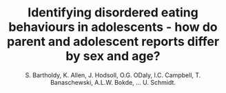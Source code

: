 ---
author: S. Bartholdy, K. Allen, J. Hodsoll, O.G. ODaly, I.C. Campbell, T. Banaschewski, A.L.W. Bokde, ... U. Schmidt.
title: Identifying disordered eating behaviours in adolescents - how do parent and adolescent reports differ by sex and age?
journal: European Child and Adolescent Psychiatry
year: 2017
type: article
doi: 10.1007/s00787-016-0935-1
volume: 26
number: 6
---